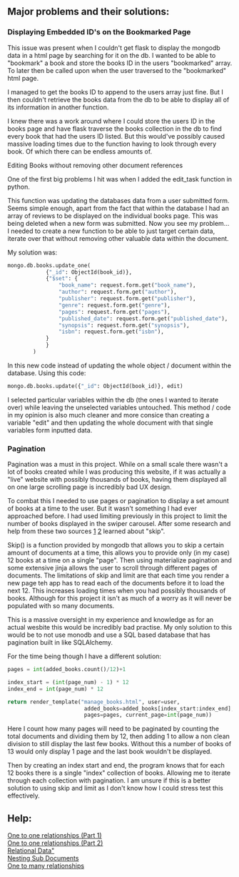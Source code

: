 <!-- @format -->

## Major problems and their solutions:

### Displaying Embedded ID's on the Bookmarked Page

This issue was present when I couldn't get flask to display the mongodb data in a html page by searching for it on the db. I wanted to be able to "bookmark" a book and store the books ID in the users "bookmarked" array. To later then be called upon when the user traversed to the "bookmarked" html page.

I managed to get the books ID to append to the users array just fine. But I then couldn't retrieve the books data from the db to be able to display all of its information in another function.

I knew there was a work around where I could store the users ID in the books page and have flask traverse the books collection in the db to find every book that had the users ID listed. But this would've possibly caused massive loading times due to the function having to look through every book. Of which there can be endless amounts of.

Editing Books without removing other document references

One of the first big problems I hit was when I added the edit_task function in python.

This function was updating the databases data from a user submitted form. Seems simple enough, apart from
the fact that within the database I had an array of reviews to be displayed on the individual books page.
This was being deleted when a new form was submitted. Now you see my problem...
I needed to create a new function to be able to just target certain data, iterate over that without removing
other valuable data within the document.

My solution was:

```python
mongo.db.books.update_one(
            {"_id": ObjectId(book_id)},
            {"$set": {
                "book_name": request.form.get("book_name"),
                "author": request.form.get("author"),
                "publisher": request.form.get("publisher"),
                "genre": request.form.get("genre"),
                "pages": request.form.get("pages"),
                "published_date": request.form.get("published_date"),
                "synopsis": request.form.get("synopsis"),
                "isbn": request.form.get("isbn"),
            }
            }
        )
```

In this new code instead of updating the whole object / document within the database. Using this code:

```python
mongo.db.books.update({"_id": ObjectId(book_id)}, edit)
```

I selected particular variables within the db (the ones I wanted to iterate over) while leaving the unselected variables untouched.
This method / code in my opinion is also much cleaner and more consice than creating a variable "edit" and then updating the whole document
with that single variables form inputted data.

### Pagination

Pagination was a must in this project. While on a small scale there wasn't a lot of books created while I was producing this website, if it was actually a "live" website with possibly thousands of books, having them displayed all on one large scrolling page is incredibly bad UX design.

To combat this I needed to use pages or pagination to display a set amount of books at a time to the user. But it wasn't something I had ever approached before. I had used limiting previously in this project to limit the number of books displayed in the swiper carousel. After some research and help from these two sources [1](https://www.youtube.com/watch?v=Lnt6JqtzM7I&t=703sI) [2](https://www.codementor.io/@arpitbhayani/fast-and-efficient-pagination-in-mongodb-9095flbqr) learned about "skip".

Skip() is a function provided by mongodb that allows you to skip a certain amount of documents at a time, this allows you to provide only (in my case) 12 books at a time on a single "page". Then using materialize pagination and some extensive jinja allows the user to scroll through different pages of documents. The limitations of skip and limit are that each time you render a new page teh app has to read each of the documents before it to load the next 12. This increases loading times when you had possibly thousands of books. Although for this project it isn't as much of a worry as it will never be populated with so many documents.

This is a massive oversight in my experience and knowledge as for an actual wesbite this would be incredibly bad practise. My only solution to this would be to not use monodb and use a SQL based database that has pagination built in like SQLAlchemy.

For the time being though I have a different solution:

```python
pages = int(added_books.count()/12)+1

index_start = (int(page_num) - 1) * 12
index_end = int(page_num) * 12

return render_template("manage_books.html", user=user,
                        added_books=added_books[index_start:index_end],
                        pages=pages, current_page=int(page_num))
```

Here I count how many pages will need to be paginated by counting the total documents and dividing them by 12, then adding 1 to allow a non clean division to still display the last few books. Without this a number of books of 13 would only display 1 page and the last book wouldn't be displayed.

Then by creating an index start and end, the program knows that for each 12 books there is a single "index" collection of books. Allowing me to iterate through each collection with pagination. I am unsure if this is a better solution to using skip and limit as I don't know how I could stress test this effectively.

## Help:

[One to one relationships (Part 1)](https://www.youtube.com/watch?v=KA9RrZEmUNg) <br>
[One to one relationships (Part 2)](https://www.youtube.com/watch?v=-UmHaYpNJFM&t=368s) <br>
[Relational Data"](https://www.youtube.com/watch?v=9JZJsChpwKs) <br>
[Nesting Sub Documents](https://www.youtube.com/watch?v=1ANDrQrP0uQ&t=1s) <br>
[One to many relationships](https://www.youtube.com/watch?v=t_9fgpsO_vM) <br>
